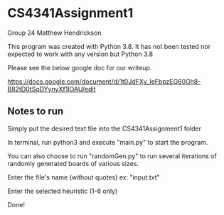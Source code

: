 # CS4341Assignment1
Group 24
Matthew Hendrickson


This program was created with Python 3.8. It has not been tested nor expected to work with any version but Python 3.8

Please see the below google doc for our writeup.

https://docs.google.com/document/d/1t0JdFXy_IeFbpzEG60Gh8-B82tD0tSqDYynyXf1IOAU/edit


## Notes to run

Simply put the desired text file into the CS4341Assignment1 folder 

In terminal, run python3 and execute "main.py" to start the program.

You can also choose to run "randomGen.py" to run several iterations of randomly generated boards of various sizes.

Enter the file's name (without quotes) ex: "input.txt"

Enter the selected heuristic (1-6 only)

Done!


